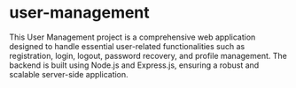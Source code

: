 # user-management
This User Management project is a comprehensive web application designed to handle essential user-related functionalities such as registration, login, logout, password recovery, and profile management. The backend is built using Node.js and Express.js, ensuring a robust and scalable server-side application.
